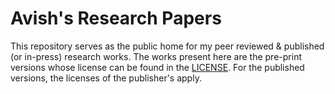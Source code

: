 # Avish's Research Papers

This repository serves as the public home for my peer reviewed & published (or in-press) research works. The works present here are the pre-print versions whose license can be found in the [LICENSE](https://github.com/avishj/research-papers/blob/main/LICENSE). For the published versions, the licenses of the publisher's apply.
